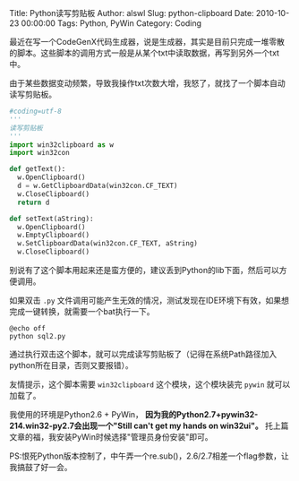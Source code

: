 Title: Python读写剪贴板
Author: alswl
Slug: python-clipboard
Date: 2010-10-23 00:00:00
Tags: Python, PyWin
Category: Coding

最近在写一个CodeGenX代码生成器，说是生成器，其实是目前只完成一堆零散的脚本。这些脚本的调用方式一般是从某个txt中读取数据，再写到另外一个txt中。

由于某些数据变动频繁，导致我操作txt次数大增，我怒了，就找了一个脚本自动读写剪贴板。

    
```python
#coding=utf-8
'''
读写剪贴板
'''
import win32clipboard as w
import win32con

def getText():
  w.OpenClipboard()
  d = w.GetClipboardData(win32con.CF_TEXT)
  w.CloseClipboard()
  return d

def setText(aString):
  w.OpenClipboard()
  w.EmptyClipboard()
  w.SetClipboardData(win32con.CF_TEXT, aString)
  w.CloseClipboard()
```

别说有了这个脚本用起来还是蛮方便的，建议丢到Python的lib下面，然后可以方便调用。

如果双击 `.py` 文件调用可能产生无效的情况，测试发现在IDE环境下有效，如果想完成一键转换，就需要一个bat执行一下。

```shell
@echo off
python sql2.py
```

通过执行双击这个脚本，就可以完成读写剪贴板了（记得在系统Path路径加入python所在目录，否则又要报错）。

友情提示，这个脚本需要 `win32clipboard` 这个模块，这个模块装完 `pywin` 就可以加载了。

我使用的环境是Python2.6 + PyWin，
**因为我的Python2.7+pywin32-214.win32-py2.7会出现一个"Still can't get my
hands on win32ui"。** 托上篇文章的福，我安装PyWin时候选择"管理员身份安装"即可。

PS:恨死Python版本控制了，中午弄一个re.sub()，2.6/2.7相差一个flag参数，让我搞鼓了好一会。

